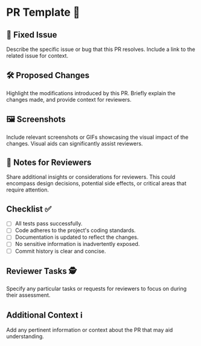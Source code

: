 # PR Template 🚀

## 🐛 Fixed Issue
Describe the specific issue or bug that this PR resolves. Include a link to the related issue for context.

## 🛠 Proposed Changes
Highlight the modifications introduced by this PR. Briefly explain the changes made, and provide context for reviewers.

## 🖼️ Screenshots
Include relevant screenshots or GIFs showcasing the visual impact of the changes. Visual aids can significantly assist reviewers.

## 📝 Notes for Reviewers
Share additional insights or considerations for reviewers. This could encompass design decisions, potential side effects, or critical areas that require attention.

## Checklist ✅
- [ ] All tests pass successfully.
- [ ] Code adheres to the project's coding standards.
- [ ] Documentation is updated to reflect the changes.
- [ ] No sensitive information is inadvertently exposed.
- [ ] Commit history is clear and concise.

## Reviewer Tasks 🕵️
Specify any particular tasks or requests for reviewers to focus on during their assessment.

## Additional Context ℹ️
Add any pertinent information or context about the PR that may aid understanding.
